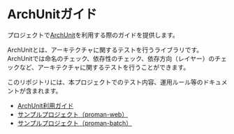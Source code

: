 # ArchUnitガイド

プロジェクトで[ArchUnit](https://www.archunit.org/)を利用する際のガイドを提供します。

ArchUnitとは、アーキテクチャに関するテストを行うライブラリです。
ArchUnitでは命名のチェック、依存性のチェック、依存方向（レイヤー）のチェックなど、アーキテクチャに関するテストを行うことができます。

このリポジトリには、本プロジェクトでのテスト内容、運用ルール等のドキュメントが含まれます。

- [ArchUnit利用ガイド](./docs/README.md)
- [サンプルプロジェクト（proman-web）](https://github.com/Fintan-contents/nablarch-system-development-guide/tree/master/Sample_Project/Source_Code/proman-project/proman-web/src/test/java/com/nablarch/example/proman/arch)
- [サンプルプロジェクト（proman-batch）](https://github.com/Fintan-contents/nablarch-system-development-guide/tree/master/Sample_Project/Source_Code/proman-project/proman-batch/src/test/java/com/nablarch/example/proman/arch)
